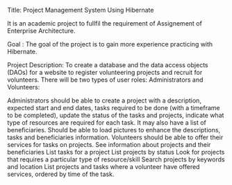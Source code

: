 Title: Project Management System Using Hibernate

It is an academic project to fullfil the requirement of Assignement of Enterprise Architecture.

Goal : The goal of the project is to gain more experience practicing with Hibernate.

Project Description: To create a database and the data access objects (DAOs) for a website to register volunteering projects and recruit for volunteers. There will be two types of user roles: Administrators and Volunteers:

Administrators should be able to create a project with a description, expected start and end dates, tasks required to be done (with a timeframe to be completed), update the status of the tasks and projects, indicate what type of resources are required for each task. It may also have a list of beneficiaries. Should be able to load pictures to enhance the descriptions, tasks and beneficiaries information.
Volunteers should be able to offer their services for tasks on projects.
See information about projects and their beneficiaries
List tasks for a project
List projects by status
Look for projects that requires a particular type of resource/skill
Search projects by keywords and location
List projects and tasks where a volunteer have offered services, ordered by time of the task.
